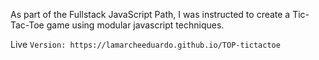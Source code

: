 As part of the Fullstack JavaScript Path, I was instructed to create a Tic-Tac-Toe game using modular javascript techniques. 

Live `Version: https://lamarcheeduardo.github.io/TOP-tictactoe`